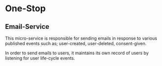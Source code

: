 
# One-Stop

## Email-Service
This micro-service is responsible for sending emails in response to various
published events such as; user-created, user-deleted, consent-given.

In order to send emails to users, it maintains its own record of users by
listening for user life-cycle events.
